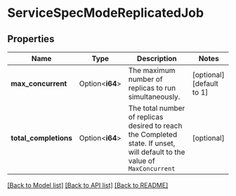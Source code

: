 # ServiceSpecModeReplicatedJob

## Properties

Name | Type | Description | Notes
------------ | ------------- | ------------- | -------------
**max_concurrent** | Option<**i64**> | The maximum number of replicas to run simultaneously.  | [optional][default to 1]
**total_completions** | Option<**i64**> | The total number of replicas desired to reach the Completed state. If unset, will default to the value of `MaxConcurrent`  | [optional]

[[Back to Model list]](../README.md#documentation-for-models) [[Back to API list]](../README.md#documentation-for-api-endpoints) [[Back to README]](../README.md)


